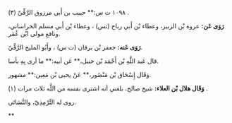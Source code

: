 ١٠٩٨ ت س:** حبيب بن أَبي مرزوق الرَّقِّيّ (٣) .

**رَوَى عَن:** عروة بْن الزبير، وعطاء بْن أَبي رباح (تس) ، وعطاء بْن أَبي مسلم الخراساني، ونافع مولى ابْن عُمَر.

**رَوَى عَنه:** جعفر بْن برقان (ت س) ، وأَبُو المليح الرَّقِّيّ.

قال عَبد اللَّهِ بْن أَحْمَد بْن حنبل،** عَن أبيه:** ما أرى بِهِ بأسا.

وَقَال إِسْحَاق بْن مَنْصُور،** عَنْ يحيى بْن مَعِين:** مشهور.

**وَقَال هلال بْن العلاء:** شيخ صالح، بلغني أنه اشترى نفسه من اللَّه ثلاث مرات (١) .

روى له التِّرْمِذِيّ، والنَّسَائي.

**